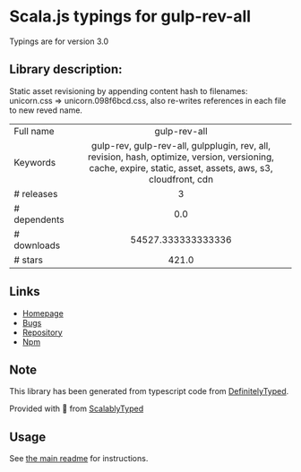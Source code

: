 
# Scala.js typings for gulp-rev-all

Typings are for version 3.0

## Library description:
Static asset revisioning by appending content hash to filenames: unicorn.css => unicorn.098f6bcd.css, also re-writes references in each file to new reved name.

|                    |                 |
| ------------------ | :-------------: |
| Full name          | gulp-rev-all |
| Keywords           | gulp-rev, gulp-rev-all, gulpplugin, rev, all, revision, hash, optimize, version, versioning, cache, expire, static, asset, assets, aws, s3, cloudfront, cdn |
| # releases         | 3 |
| # dependents       | 0.0 |
| # downloads        | 54527.333333333336 |
| # stars            | 421.0 |

## Links
- [Homepage](https://github.com/smysnk/gulp-rev-all)
- [Bugs](https://github.com/smysnk/gulp-rev-all/issues)
- [Repository](https://github.com/smysnk/gulp-rev-all)
- [Npm](https://www.npmjs.com/package/gulp-rev-all)
    


## Note
This library has been generated from typescript code from [DefinitelyTyped](https://definitelytyped.org).

Provided with :purple_heart: from [ScalablyTyped](https://github.com/oyvindberg/ScalablyTyped)

## Usage
See [the main readme](../../readme.md) for instructions.


